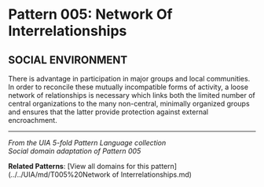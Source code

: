 # Pattern 005: Network Of Interrelationships

## SOCIAL ENVIRONMENT

There is advantage in participation in major groups and local communities. In order to reconcile these mutually incompatible forms of activity, a loose network of relationships is necessary which links both the limited number of central organizations to the many non-central, minimally organized groups and ensures that the latter provide protection against external encroachment.

---

*From the UIA 5-fold Pattern Language collection*  
*Social domain adaptation of Pattern 005*

**Related Patterns**: [View all domains for this pattern](../../UIA/md/T005%20Network of Interrelationships.md)
